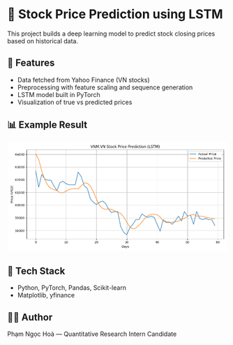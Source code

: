 # 🧠 Stock Price Prediction using LSTM

This project builds a deep learning model to predict stock closing prices based on historical data.

## 🚀 Features
- Data fetched from Yahoo Finance (VN stocks)
- Preprocessing with feature scaling and sequence generation
- LSTM model built in PyTorch
- Visualization of true vs predicted prices

## 📊 Example Result
![](results/prediction_plot.png)

## 🧰 Tech Stack
- Python, PyTorch, Pandas, Scikit-learn
- Matplotlib, yfinance

## 🧑‍💻 Author
Phạm Ngọc Hoà — Quantitative Research Intern Candidate
